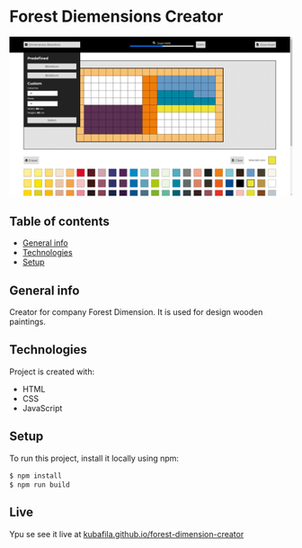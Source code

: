 # Forest Diemensions Creator
![screenshot](img/screenshot.png)

## Table of contents
* [General info](#general-info)
* [Technologies](#technologies)
* [Setup](#setup)

## General info
Creator for company Forest Dimension. It is used for design wooden paintings.
	
## Technologies
Project is created with:
* HTML
* CSS
* JavaScript

## Setup
To run this project, install it locally using npm:

```
$ npm install
$ npm run build
```

## Live
Ypu se see it live at [kubafila.github.io/forest-dimension-creator](https://kubafila.github.io/forest-dimension-creator/)
